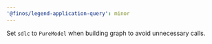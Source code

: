 ```yaml
---
'@finos/legend-application-query': minor
---
```


Set `sdlc` to `PureModel` when building graph to avoid unnecessary calls.
